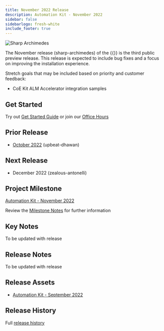 ```yaml
---
title: November 2022 Release
description: Automation Kit - November 2022
sidebar: false
sidebarlogo: fresh-white
include_footer: true
---
```


![Sharp Archimedes](/images/sharp-archimedes.png)

The November release (sharp-archimedes) of the {{<product-name>}} is the third public preview release. This release is expected to include bug fixes and a focus on improving the installation experience.

Stretch goals that may be included based on priority and customer feedback:

- CoE Kit ALM Accelerator integration samples

## Get Started

Try out [Get Started Guide](/get-started) or join our [Office Hours](/office-hours)

## Prior Release

- [October 2022](/releases/october-2022) (upbeat-dhawan)

## Next Release

- December 2022 (zealous-antonelli)

## Project Milestone

[Automation Kit - November 2022](https://github.com/orgs/microsoft/projects/486/views/4)

Review the [Milestone Notes](/releases/milestones) for further information

## Key Notes

To be updated with release

## Release Notes

To be updated with release

## Release Assets

- [Automation Kit - September 2022](https://github.com/microsoft/powercat-automation-kit/releases/tag/AutomationKit-September2022)

## Release History

Full [release history](/releases)

